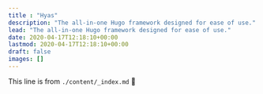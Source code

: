 ```yaml
---
title : "Hyas"
description: "The all-in-one Hugo framework designed for ease of use."
lead: "The all-in-one Hugo framework designed for ease of use."
date: 2020-04-17T12:18:10+00:00
lastmod: 2020-04-17T12:18:10+00:00
draft: false
images: []
---
```


This line is from `./content/_index.md` :rocket:
